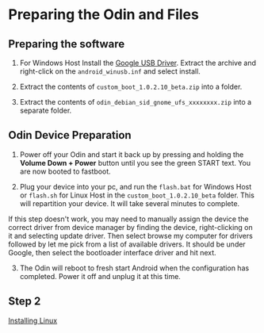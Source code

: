 # Preparing the Odin and Files

## Preparing the software

1. For Windows Host Install the [Google USB Driver](https://developer.android.com/studio/run/win-usb). Extract the archive and right-click on the `android_winusb.inf` and select install.

2. Extract the contents of `custom_boot_1.0.2.10_beta.zip` into a folder.

3. Extract the contents of `odin_debian_sid_gnome_ufs_xxxxxxxx.zip` into a separate folder.

## Odin Device Preparation

1. Power off your Odin and start it back up by pressing and holding the **Volume Down + Power** button until you see the green START text. You are now booted to fastboot.

2. Plug your device into your pc, and run the `flash.bat` for Windows Host or `flash.sh` for Linux Host in the `custom_boot_1.0.2.10_beta` folder. This will repartition your device. It will take several minutes to complete.

 If this step doesn't work, you may need to manually assign the device the correct driver from device manager by finding the device, right-clicking on it and selecting update driver. Then select browse my computer for drivers followed by let me pick from a list of available drivers. It should be under Google, then select the bootloader interface driver and hit next.

3. The Odin will reboot to fresh start Android when the configuration has completed. Power it off and unplug it at this time.

## Step 2

[Installing Linux](https://github.com/ProjectValhalla/OdinMultiBootGuides/blob/main/pages/installing_linux.md)
